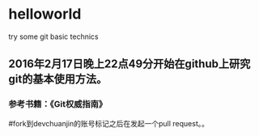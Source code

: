 # helloworld
try some git basic technics

## 2016年2月17日晚上22点49分开始在github上研究git的基本使用方法。
### 参考书籍：《Git权威指南》

#fork到devchuanjin的账号标记之后在发起一个pull request。。
